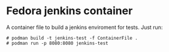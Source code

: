 # Fedora jenkins container

A container file to build a jenkins enviroment for tests.
Just run:
```
# podman build -t jenkins-test -f ContainerFile .
# podman run -p 8080:8080 jenkins-test
```
